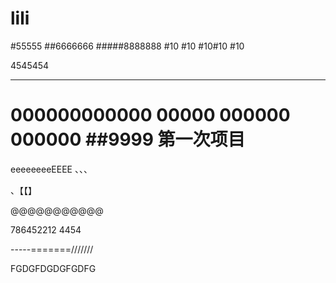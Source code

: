 # lili
#55555
##6666666
#####8888888
#10
#10
#10#10
#10

4545454
**************
000000000000
00000
000000
000000
##9999
第一次项目
=====================
eeeeeeeeEEEE
、、、

、【【】


@@@@@@@@@@@

786452212
4454


-----=======///////

FGDGFDGDGFGDFG